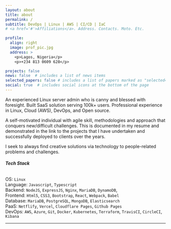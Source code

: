 ```yaml
---
layout: about
title: about
permalink: /
subtitle: DevOps | Linux | AWS | CI/CD | IaC
# <a href='#'>Affiliations</a>. Address. Contacts. Moto. Etc.

profile:
  align: right
  image: prof_pic.jpg
  address: >
    <p>Lagos, Nigeria</p>
    <p>+234 813 0609 628</p>

projects: false
news: false  # includes a list of news items
selected_papers: false # includes a list of papers marked as "selected={true}"
social: true  # includes social icons at the bottom of the page
---
```


An experienced Linux server admin who is canny and blessed with foresight. Built SaaS solution serving 100k+ users. Professional experience in Linux, Cloud (AWS), DevOps, and Open source.

A self-motivated individual with agile skill, methodologies and approach that conquers new/difficult challenges. This is documented in my resume and demonstrated in the link to the projects that I have undertaken and successfully deployed to clients over the years. 

I seek to always find creative solutions via technology to people-related problems and challenges.

###### **Tech Stack**
OS: `Linux`  
Language: `Javascript`, `Typescript`  
Backend: `NodeJS`, `ExpressJS`, `Nginx`, `MariaDB`, `DynamoDB`,  
Frontend: `Html5`, `CSS3`, `Bootstrap`, `React`, `Webpack`, `Babel`  
Database: `MariaDB`, `PostgreSQL`, `MongoDB`, `Elasticsearch`  
PaaS: `Netflify`, `Vercel`, `Cloudflare Pages`, `Github Pages`  
DevOps: `AWS`, `Azure`, `Git`, `Docker`, `Kubernetes`, `Terraform`, `TravisCI`, `CircleCI`, `Kibana`  

<hr>
